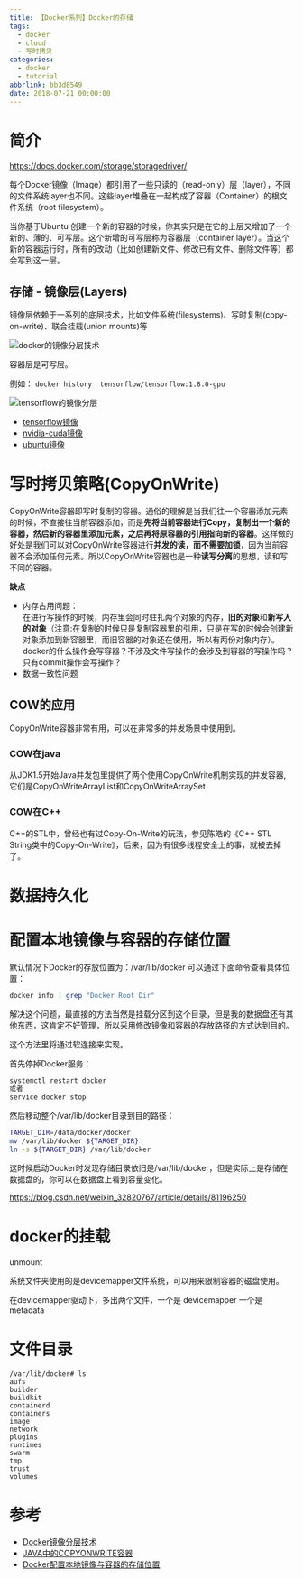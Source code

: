 ```yaml
---
title: 【Docker系列】Docker的存储
tags:
  - docker
  - cloud
  - 写时拷贝
categories:
  - docker
  - tutorial
abbrlink: bb3d8549
date: 2018-07-21 00:00:00
---
```



# 简介

https://docs.docker.com/storage/storagedriver/


每个Docker镜像（Image）都引用了一些只读的（read-only）层（layer），不同的文件系统layer也不同。这些layer堆叠在一起构成了容器（Container）的根文件系统（root filesystem）。


当你基于Ubuntu 创建一个新的容器的时候，你其实只是在它的上层又增加了一个新的、薄的、可写层。这个新增的可写层称为容器层（container layer）。当这个新的容器运行时，所有的改动（比如创建新文件、修改已有文件、删除文件等）都会写到这一层。


## 存储 - 镜像层(Layers)

镜像层依赖于一系列的底层技术，比如文件系统(filesystems)、写时复制(copy-on-write)、联合挂载(union mounts)等

<img alt="docker的镜像分层技术" title="docker的镜像分层技术" src="/images/raw/Cloud - docker - image layer.jpg">

容器层是可写层。

例如：
`docker history  tensorflow/tensorflow:1.8.0-gpu`

<img alt="tensorflow的镜像分层" title="tensorflow的镜像分层" src="/images/raw/Cloud - docker - image layer - tensorflow.png">

- [tensorflow镜像](https://github.com/tensorflow/tensorflow/blob/master/tensorflow/tools/docker/Dockerfile.gpu)
- [nvidia-cuda镜像](https://gitlab.com/nvidia/cuda/blob/ubuntu16.04/9.0/base/Dockerfile)
- [ubuntu镜像](https://github.com/tianon/docker-brew-ubuntu-core/blob/58cc180042b7ebec2b683576faa00c04d5d011e2/xenial/Dockerfile)


# 写时拷贝策略(CopyOnWrite)


CopyOnWrite容器即写时复制的容器。通俗的理解是当我们往一个容器添加元素的时候，不直接往当前容器添加，而是**先将当前容器进行Copy，复制出一个新的容器，然后新的容器里添加元素，之后再将原容器的引用指向新的容器**。这样做的好处是我们可以对CopyOnWrite容器进行**并发的读，而不需要加锁**，因为当前容器不会添加任何元素。所以CopyOnWrite容器也是一种**读写分离**的思想，读和写不同的容器。


**缺点**
- 内存占用问题：<br>在进行写操作的时候，内存里会同时驻扎两个对象的内存，**旧的对象**和**新写入的对象**（注意:在复制的时候只是复制容器里的引用，只是在写的时候会创建新对象添加到新容器里，而旧容器的对象还在使用，所以有两份对象内存）。 <br> docker的什么操作会写容器？不涉及文件写操作的会涉及到容器的写操作吗？只有commit操作会写操作？
- 数据一致性问题


## COW的应用

CopyOnWrite容器非常有用，可以在非常多的并发场景中使用到。

### COW在java

从JDK1.5开始Java并发包里提供了两个使用CopyOnWrite机制实现的并发容器,它们是CopyOnWriteArrayList和CopyOnWriteArraySet

### COW在C++

C++的STL中，曾经也有过Copy-On-Write的玩法，参见陈皓的《C++ STL String类中的Copy-On-Write》，后来，因为有很多线程安全上的事，就被去掉了。


# 数据持久化


# 配置本地镜像与容器的存储位置

默认情况下Docker的存放位置为：/var/lib/docker
可以通过下面命令查看具体位置：
```sh
docker info | grep "Docker Root Dir"
```

解决这个问题，最直接的方法当然是挂载分区到这个目录，但是我的数据盘还有其他东西，这肯定不好管理，所以采用修改镜像和容器的存放路径的方式达到目的。

这个方法里将通过软连接来实现。

首先停掉Docker服务：
```sh
systemctl restart docker
或者
service docker stop
```
然后移动整个/var/lib/docker目录到目的路径：

```sh
TARGET_DIR=/data/docker/docker
mv /var/lib/docker ${TARGET_DIR}
ln -s ${TARGET_DIR} /var/lib/docker
```

这时候启动Docker时发现存储目录依旧是/var/lib/docker，但是实际上是存储在数据盘的，你可以在数据盘上看到容量变化。

https://blog.csdn.net/weixin_32820767/article/details/81196250

# docker的挂载

unmount


系统文件夹使用的是devicemapper文件系统，可以用来限制容器的磁盘使用。

在devicemapper驱动下，多出两个文件，一个是 devicemapper 一个是metadata


# 文件目录

```
/var/lib/docker# ls
aufs
builder
buildkit
containerd
containers
image
network
plugins
runtimes
swarm
tmp
trust
volumes
```

# 参考

- [Docker镜像分层技术](http://www.maiziedu.com/wiki/cloud/dockerimage/)
- [JAVA中的COPYONWRITE容器](https://coolshell.cn/articles/11175.html)
- [Docker配置本地镜像与容器的存储位置](https://blog.csdn.net/wenwenxiong/article/details/78728696)
